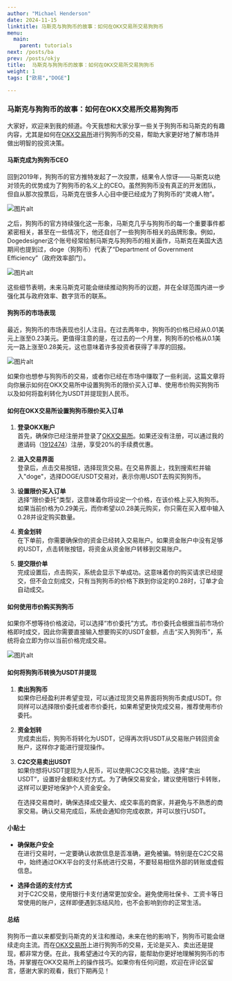 ```yaml
---
author: "Michael Henderson"
date: 2024-11-15
linktitle: 马斯克与狗狗币的故事：如何在OKX交易所交易狗狗币
menu:
  main:
    parent: tutorials
next: /posts/ba
prev: /posts/okjy
title:  马斯克与狗狗币的故事：如何在OKX交易所交易狗狗币
weight: 1
tags: ["欧易","DOGE"]

---
```

### 马斯克与狗狗币的故事：如何在OKX交易所交易狗狗币

大家好，欢迎来到我的频道。今天我想和大家分享一些关于狗狗币和马斯克的有趣内容，尤其是如何在[OKX交易所](https://okx.com/join/1912474)进行狗狗币的交易，帮助大家更好地了解市场并做出明智的投资决策。

#### 马斯克成为狗狗币CEO

回到2019年，狗狗币的官方推特发起了一次投票，结果令人惊讶——马斯克以绝对领先的优势成为了狗狗币的名义上的CEO。虽然狗狗币没有真正的开发团队，但自从那次投票后，马斯克在很多人心目中便已经成为了狗狗币的“灵魂人物”。

![图片alt](https://ice.frostsky.com/2024/11/15/e7e80239151511a9f7f578cd45d00c8d.png "图片title")

之后，狗狗币的官方持续强化这一形象，马斯克几乎与狗狗币的每一个重要事件都紧密相关，甚至在一些情况下，他还自创了一些狗狗币相关的品牌形象。例如，Dogedesigner这个账号经常绘制马斯克与狗狗币的相关画作，马斯克在美国大选期间也提到过，doge（狗狗币）代表了“Department of Government Efficiency”（政府效率部门）。

![图片alt](https://ice.frostsky.com/2024/11/15/294d6bdf4635fb8325e4eca8ec8932cc.png "图片title")

这些细节表明，未来马斯克可能会继续推动狗狗币的议题，并在全球范围内进一步强化其与政府效率、数字货币的联系。

#### 狗狗币的市场表现

最近，狗狗币的市场表现也引人注目。在过去两年中，狗狗币的价格已经从0.01美元上涨至0.23美元。更值得注意的是，在过去的一个月里，狗狗币的价格从0.1美元一路上涨至0.28美元，这也意味着许多投资者获得了丰厚的回报。

![图片alt](https://ice.frostsky.com/2024/11/15/9c687b4e1608c66566fec04f34303225.png "图片title")

如果你也想参与狗狗币的交易，或者你已经在市场中赚取了一些利润，这篇文章将向你展示如何在OKX交易所中设置狗狗币的限价买入订单、使用市价购买狗狗币以及如何将盈利转化为USDT并提现到人民币。

#### 如何在OKX交易所设置狗狗币限价买入订单

1. **登录OKX账户**  
   首先，确保你已经注册并登录了[OKX交易所](https://okx.com/join/1912474)。如果还没有注册，可以通过我的邀请码（[1912474](https://okx.com/join/1912474)）注册，享受20%的手续费优惠。

2. **进入交易界面**  
   登录后，点击交易按钮，选择现货交易。在交易界面上，找到搜索栏并输入"doge"，选择DOGE/USDT交易对，表示你用USDT去购买狗狗币。

3. **设置限价买入订单**  
   选择“限价委托”类型，这意味着你将设定一个价格，在该价格上买入狗狗币。如果当前价格为0.29美元，而你希望以0.28美元购买，你只需在买入框中输入0.28并设定购买数量。

4. **资金划转**  
   在下单前，你需要确保你的资金已经转入交易账户。如果资金账户中没有足够的USDT，点击转账按钮，将资金从资金账户转移到交易账户。

5. **提交限价单**  
   完成设置后，点击购买，系统会显示下单成功。这意味着你的购买请求已经提交，但不会立刻成交，只有当狗狗币的价格下跌到你设定的0.28时，订单才会自动成交。

#### 如何使用市价购买狗狗币

如果你不想等待价格波动，可以选择“市价委托”方式。市价委托会根据当前市场价格即时成交，因此你需要直接输入想要购买的USDT金额，点击“买入狗狗币”，系统将会立即为你以当前价格完成交易。

![图片alt](https://ice.frostsky.com/2024/11/15/5c4800503c5c2be3c412ab4cca8b4f48.png "图片title")

#### 如何将狗狗币转换为USDT并提现

1. **卖出狗狗币**  
   如果你已经盈利并希望变现，可以通过现货交易界面将狗狗币卖成USDT。你同样可以选择限价委托或者市价委托，如果希望更快完成交易，推荐使用市价委托。

2. **资金划转**  
   完成卖出后，狗狗币将转化为USDT，记得再次将USDT从交易账户转回资金账户，这样你才能进行提现操作。

3. **C2C交易卖出USDT**  
   如果你想将USDT提现为人民币，可以使用C2C交易功能。选择“卖出USDT”，设置好金额和支付方式。为了确保交易安全，建议使用银行卡转账，这样可以更好地保护个人资金安全。

   在选择交易商时，确保选择成交量大、成交率高的商家，并避免与不熟悉的商家交易。确认交易完成后，系统会通知你完成收款，并可以放行USDT。

#### 小贴士

- **确保账户安全**  
  在进行交易时，一定要确认收款信息是否准确，避免被骗。特别是在C2C交易中，始终通过OKX平台的支付系统进行交易，不要轻易相信外部的转账或虚假信息。

- **选择合适的支付方式**  
  对于C2C交易，使用银行卡支付通常更加安全。避免使用社保卡、工资卡等日常使用的账户，这样即便遇到冻结风险，也不会影响到你的正常生活。

#### 总结

狗狗币一直以来都受到马斯克的关注和推动，未来在他的影响下，狗狗币可能会继续走向主流。而在[OKX交易所](https://okx.com/join/1912474)上进行狗狗币的交易，无论是买入、卖出还是提现，都非常方便。在此，我希望通过今天的内容，能帮助你更好地理解狗狗币的市场，并掌握在OKX交易所上的操作技巧。如果你有任何问题，欢迎在评论区留言，感谢大家的观看，我们下期再见！